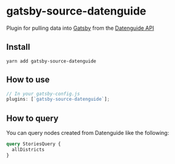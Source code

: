 # gatsby-source-datenguide

Plugin for pulling data into [Gatsby](https://www.gatsbyjs.org) from
the [Datenguide API](https://github.com/datenguide/datenguide-backend)

## Install

`yarn add gatsby-source-datenguide`

## How to use

```javascript
// In your gatsby-config.js
plugins: [`gatsby-source-datenguide`];
```

## How to query

You can query nodes created from Datenguide like the following:

```graphql
query StoriesQuery {
  allDistricts
}
```
